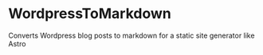 # WordpressToMarkdown
Converts Wordpress blog posts to markdown for a static site generator like Astro

